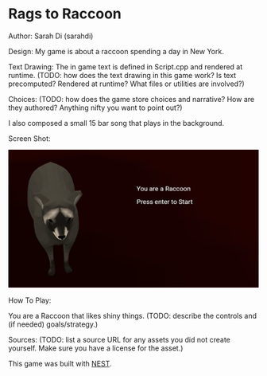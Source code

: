 # Rags to Raccoon

Author: Sarah Di (sarahdi)

Design: My game is about a raccoon spending a day in New York.

Text Drawing: The in game text is defined in Script.cpp and rendered at runtime. (TODO: how does the text drawing in this game work? Is text precomputed? Rendered at runtime? What files or utilities are involved?)

Choices: (TODO: how does the game store choices and narrative? How are they authored? Anything nifty you want to point out?)

I also composed a small 15 bar song that plays in the background.

Screen Shot:

![Screen Shot](screenshot.png)

How To Play:

You are a Raccoon that likes shiny things. 
(TODO: describe the controls and (if needed) goals/strategy.)

Sources: (TODO: list a source URL for any assets you did not create yourself. Make sure you have a license for the asset.)

This game was built with [NEST](NEST.md).

